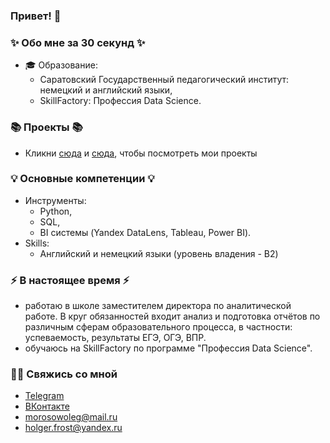 ### Привет! 👋

### ✨ Обо мне за 30 секунд ✨ 
* 🎓 Образование:
  - Саратовский Государственный педагогический институт: немецкий и английский языки,
  - SkillFactory: Профессия Data Science.
  
### 📚 Проекты 📚

* Кликни [сюда](https://github.com/MorozovOV/morosowoleg/tree/main/project_0) и [сюда](https://github.com/MorozovOV/morosowoleg/tree/projects), чтобы посмотреть мои проекты

### 💡 Основные компетенции 💡
- Инструменты: 
    * Python,
    * SQL,
    * BI системы (Yandex DataLens, Tableau, Power BI).
- Skills:
    * Английский и немецкий языки (уровень владения - B2) 
    

### ⚡️ В настоящее время ⚡️
- работаю в школе заместителем директора по аналитической работе. В круг обязанностей входит анализ и подготовка отчётов по различным сферам образовательного процесса, в частности: успеваемость, результаты ЕГЭ, ОГЭ, ВПР.
- обучаюсь на SkillFactory по программе "Профессия Data Science".

### 🙌🏻 Свяжись со мной
- [Telegram](https://t.me/holger_frost)
- [ВКонтакте](https://vk.com/holger_frost)
- morosowoleg@mail.ru
- holger.frost@yandex.ru
